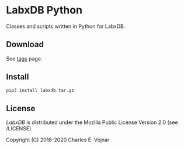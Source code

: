 # LabxDB Python

Classes and scripts written in Python for LabxDB.

## Download

See [tags](/../../tags) page.

## Install

```bash
pip3 install labxdb.tar.gz
```

## License

*LabxDB* is distributed under the Mozilla Public License Version 2.0 (see /LICENSE).

Copyright (C) 2018-2020 Charles E. Vejnar
